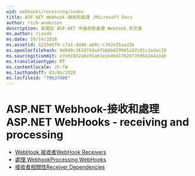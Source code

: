 ```yaml
---
uid: webhooks/receiving/index
title: ASP.NET Webhook-接收和處理 |Microsoft Docs
author: rick-anderson
description: 有關在 ASP.NET 中接收和處理 Webhook 的文章
ms.author: riande
ms.date: 10/14/2016
ms.assetid: b22046f9-c7a1-4d46-a80c-c7d2e35aad3b
ms.openlocfilehash: 9d8d8c162d76da4fbb6b429985107c01c1adec26
ms.sourcegitcommit: e7e91932a6e91a63e2e46417626f39d6b244a3ab
ms.translationtype: MT
ms.contentlocale: zh-TW
ms.lasthandoff: 03/06/2020
ms.locfileid: "78637008"
---
```

# <a name="aspnet-webhooks---receiving-and-processing"></a><span data-ttu-id="92f22-103">ASP.NET Webhook-接收和處理</span><span class="sxs-lookup"><span data-stu-id="92f22-103">ASP.NET WebHooks - receiving and processing</span></span>

* [<span data-ttu-id="92f22-104">WebHook 接收者</span><span class="sxs-lookup"><span data-stu-id="92f22-104">WebHook Receivers</span></span>](receivers.md)
* [<span data-ttu-id="92f22-105">處理 Webhook</span><span class="sxs-lookup"><span data-stu-id="92f22-105">Processing WebHooks</span></span>](handlers.md)
* [<span data-ttu-id="92f22-106">接收者相關性</span><span class="sxs-lookup"><span data-stu-id="92f22-106">Receiver Dependencies</span></span>](dependencies.md)
